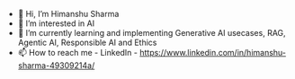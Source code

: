 - 👋 Hi, I’m Himanshu Sharma
- 👀 I’m interested in AI
- 🌱 I’m currently learning and implementing Generative AI usecases, RAG, Agentic AI, Responsible AI and Ethics
- 📫 How to reach me -  LinkedIn - https://www.linkedin.com/in/himanshu-sharma-49309214a/

<!---
himanshus1904/himanshus1904 is a ✨ special ✨ repository because its `README.md` (this file) appears on your GitHub profile.
You can click the Preview link to take a look at your changes.
--->
